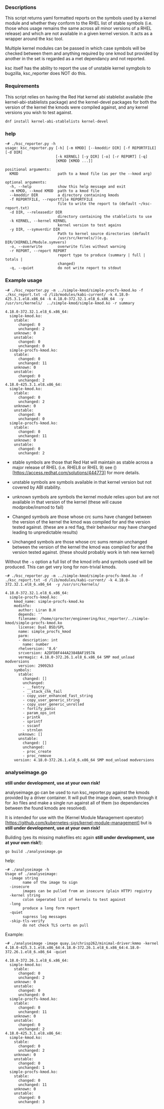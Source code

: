 ### Descriptions
This script returns yaml formatted reports on the symbols used by a kernel module and whether they conform to the RHEL list of stable symbols (i.e. those whos usage remains the same across all minor versions of a RHEL release) and which are not available in a given kernel version. It acts as a wrapper around the ksc tool.

Multiple kernel modules can be passed in which case symbols will be checked between them and anything required by one kmod but provided by another in the set is regarded as a met dependancy and not reported.

ksc itself has the ability to report the use of unstable kernel symgbols to bugzilla, ksc_reporter does NOT do this. 

### Requirements

This script relies on having the Red Hat kernel abi stablelist available (the kernel-abi-stablelists package) and the kernel-devel packages for both the version of the kernel the kmods were compiled against, and any kernel versions you wish to test against.

```
dnf install kernel-abi-stablelists kernel-devel
```

### help
```
~# ./ksc_reporter.py -h
usage: ksc_reporter.py [-h] [-m KMOD] [--kmoddir DIR] [-f REPORTFILE] [-d DIR]
                       [-k KERNEL] [-y DIR] [-o] [-r REPORT] [-q]
                       [KMOD [KMOD ...]]

positional arguments:
  KMOD                  path to a kmod file (as per the --kmod arg)

optional arguments:
  -h, --help            show this help message and exit
  -m KMOD, --kmod KMOD  path to a kmod file
  --kmoddir DIR         a directory containing kmods
  -f REPORTFILE, --reportfile REPORTFILE
                        file to write the report to (default ~/ksc-report.txt)
  -d DIR, --releasedir DIR
                        directory containing the stablelists to use
  -k KERNEL, --kernel KERNEL
                        kernel version to test agains
  -y DIR, --symverdir DIR
                        Path to kernel source directories (default
                        /usr/src/kernels/)(e.g. DIR/[KERNEL]/Module.symvers)
  -o, --overwrite       overwrite files without warning
  -r REPORT, --report REPORT
                        report type to produce (summary | full | totals |
                        changed)
  -q, --quiet           do not write report to stdout

```

### Example usage
```
~# ./ksc_reporter.py -m ../simple-kmod/simple-procfs-kmod.ko -f ./ksc_report.txt -d /lib/modules/kabi-current/ -k 4.18.0-425.3.1.el8.x86_64 -k 4.18.0-372.32.1.el8_6.x86_64  -y /usr/src/kernels/  ../simple-kmod/simple-kmod.ko -r summary

4.18.0-372.32.1.el8_6.x86_64:
  simple-kmod.ko:
    stable:
      changed: 0
      unchanged: 2
    unknown: 0
    unstable:
      changed: 0
      unchanged: 0
  simple-procfs-kmod.ko:
    stable:
      changed: 0
      unchanged: 11
    unknown: 0
    unstable:
      changed: 0
      unchanged: 2
4.18.0-425.3.1.el8.x86_64:
  simple-kmod.ko:
    stable:
      changed: 0
      unchanged: 2
    unknown: 0
    unstable:
      changed: 0
      unchanged: 0
  simple-procfs-kmod.ko:
    stable:
      changed: 0
      unchanged: 11
    unknown: 0
    unstable:
      changed: 0
      unchanged: 2
```

- stable symbols are those that Red Hat will maintain as stable across a major release of RHEL (i.e. RHEL8 or RHEL 9) see ()[https://access.redhat.com/solutions/444773] for more details.
- unstable symbols are symbols available in that kernel version but not covered by ABI stability.
- unknown symbols are symbols the kernel module relies upon but are not available in that version of the kernel (these will cause modprobe/insmod to fail)


- Changed symbols are those whose crc sums have changed between the version of the kernel the kmod was compiled for and the version tested against. (these are a red flag, their behaviour may have changed leading to unpredictable results)
- Unchanged symbols are those whose crc sums remain unchanged between the version of the kernel the kmod was compiled for and the version tested against. (these should probably work in teh new kernel)


Without the `-s` option a full list of the kmod info and symbols used will be produced. This can get very long for non-trivial kmods.

```
~# ./ksc_reporter.py -m ../simple-kmod/simple-procfs-kmod.ko -f ./ksc_report.txt -d /lib/modules/kabi-current/ -k 4.18.0-372.32.1.el8_6.x86_64  -y /usr/src/kernels/ 

4.18.0-372.32.1.el8_6.x86_64:
  simple-procfs-kmod.ko:
    kmod_name: simple-procfs-kmod.ko
    modinfo:
      author: Liran B.H
      depends: ''
      filename: /home/cprocter/engineering/ksc_reporter/../simple-kmod/simple-procfs-kmod.ko
      license: Dual BSD/GPL
      name: simple_procfs_kmod
      parm:
      - description: int
        name: number
      rhelversion: '8.6'
      srcversion: A2DFD8F444A2384BAF1957A
      vermagic: 4.18.0-372.26.1.el8_6.x86_64 SMP mod_unload modversions
      version: 29092b3
    symbols:
      stable:
        changed: []
        unchanged:
        - __fentry__
        - __stack_chk_fail
        - copy_user_enhanced_fast_string
        - copy_user_generic_string
        - copy_user_generic_unrolled
        - fortify_panic
        - param_ops_int
        - printk
        - sprintf
        - sscanf
        - strnlen
      unknown: []
      unstable:
        changed: []
        unchanged:
        - proc_create
        - proc_remove
    version: 4.18.0-372.26.1.el8_6.x86_64 SMP mod_unload modversions
```

### analyseimage.go

**still under development, use at your own risk!**

analyseimage.go can be used to run ksc_reporter.py against the kmods provided by a driver container. It will pull the image down, search through it for .ko files and make a single run against all of them (so dependancies between the found kmods are resolved). 

It is intended for use with the (Kernel Module Management operator)[https://github.com/kubernetes-sigs/kernel-module-management] but is **still under development, use at your own risk!**

Building (yes its missing makefiles etc again **still under development, use at your own risk!**):

```
go build ./analyseimage.go
```
help:
```
~# ./analyseimage -h
Usage of ./analyseimage:
  -image string
        name of the image to sign
  -insecure
        images can be pulled from an insecure (plain HTTP) registry
  -kernel string
        colon seperated list of kernels to test against
  -long
        produce a long form report
  -quiet
        supress log messages
  -skip-tls-verify
        do not check TLS certs on pull
```
Example:
```
~# ./analyseimage -image quay.io/chrisp262/minimal-driver:kmmo -kernel 4.18.0-425.3.1.el8.x86_64:4.18.0-372.26.1.el8_6.x86_64:4.18.0-372.26.1.el8_6.x86_64 -quiet

4.18.0-372.26.1.el8_6.x86_64:
  simple-kmod.ko:
    stable:
      changed: 0
      unchanged: 2
    unknown: 0
    unstable:
      changed: 0
      unchanged: 0
  simple-procfs-kmod.ko:
    stable:
      changed: 0
      unchanged: 11
    unknown: 0
    unstable:
      changed: 0
      unchanged: 2
4.18.0-425.3.1.el8.x86_64:
  simple-kmod.ko:
    stable:
      changed: 0
      unchanged: 2
    unknown: 0
    unstable:
      changed: 0
      unchanged: 1
  simple-procfs-kmod.ko:
    stable:
      changed: 0
      unchanged: 11
    unknown: 0
    unstable:
      changed: 0
      unchanged: 3
```
